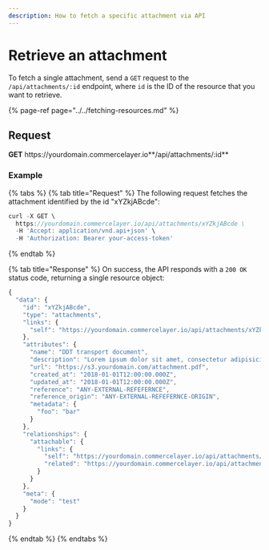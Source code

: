 ```yaml
---
description: How to fetch a specific attachment via API
---
```


# Retrieve an attachment

To fetch a single attachment, send a `GET` request to the `/api/attachments/:id` endpoint, where `id` is the ID of the resource that you want to retrieve.

{% page-ref page="../../fetching-resources.md" %}

## Request

**GET** https://<i></i>yourdomain.commercelayer.io**/api/attachments/:id**

### **Example**

{% tabs %}
{% tab title="Request" %}
The following request fetches the attachment identified by the id "xYZkjABcde":

```javascript
curl -X GET \
  https://yourdomain.commercelayer.io/api/attachments/xYZkjABcde \
  -H 'Accept: application/vnd.api+json' \
  -H 'Authorization: Bearer your-access-token'
```
{% endtab %}

{% tab title="Response" %}
On success, the API responds with a `200 OK` status code, returning a single resource object:

```javascript
{
  "data": {
    "id": "xYZkjABcde",
    "type": "attachments",
    "links": {
      "self": "https://yourdomain.commercelayer.io/api/attachments/xYZkjABcde"
    },
    "attributes": {
      "name": "DDT transport document",
      "description": "Lorem ipsum dolor sit amet, consectetur adipisicing elit, sed do eiusmod tempor incididunt ut labore et dolore magna aliqua.",
      "url": "https://s3.yourdomain.com/attachment.pdf",
      "created_at": "2018-01-01T12:00:00.000Z",
      "updated_at": "2018-01-01T12:00:00.000Z",
      "reference": "ANY-EXTERNAL-REFEFERNCE",
      "reference_origin": "ANY-EXTERNAL-REFEFERNCE-ORIGIN",
      "metadata": {
        "foo": "bar"
      }
    },
    "relationships": {
      "attachable": {
        "links": {
          "self": "https://yourdomain.commercelayer.io/api/attachments/xYZkjABcde/relationships/attachable",
          "related": "https://yourdomain.commercelayer.io/api/attachments/xYZkjABcde/attachable"
        }
      }
    },
    "meta": {
      "mode": "test"
    }
  }
}
```
{% endtab %}
{% endtabs %}
